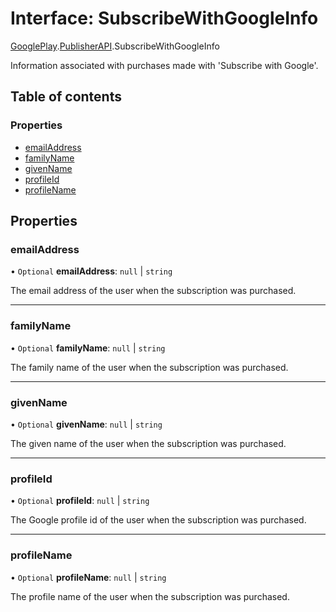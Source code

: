 # Interface: SubscribeWithGoogleInfo

[GooglePlay](../modules/CdvPurchase.GooglePlay.md).[PublisherAPI](../modules/CdvPurchase.GooglePlay.PublisherAPI.md).SubscribeWithGoogleInfo

Information associated with purchases made with 'Subscribe with Google'.

## Table of contents

### Properties

- [emailAddress](CdvPurchase.GooglePlay.PublisherAPI.SubscribeWithGoogleInfo.md#emailaddress)
- [familyName](CdvPurchase.GooglePlay.PublisherAPI.SubscribeWithGoogleInfo.md#familyname)
- [givenName](CdvPurchase.GooglePlay.PublisherAPI.SubscribeWithGoogleInfo.md#givenname)
- [profileId](CdvPurchase.GooglePlay.PublisherAPI.SubscribeWithGoogleInfo.md#profileid)
- [profileName](CdvPurchase.GooglePlay.PublisherAPI.SubscribeWithGoogleInfo.md#profilename)

## Properties

### emailAddress

• `Optional` **emailAddress**: ``null`` \| `string`

The email address of the user when the subscription was purchased.

___

### familyName

• `Optional` **familyName**: ``null`` \| `string`

The family name of the user when the subscription was purchased.

___

### givenName

• `Optional` **givenName**: ``null`` \| `string`

The given name of the user when the subscription was purchased.

___

### profileId

• `Optional` **profileId**: ``null`` \| `string`

The Google profile id of the user when the subscription was purchased.

___

### profileName

• `Optional` **profileName**: ``null`` \| `string`

The profile name of the user when the subscription was purchased.
